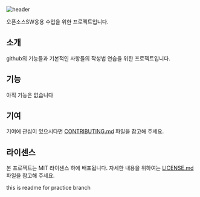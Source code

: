 ![header](https://capsule-render.vercel.app/api?type=waving&color=7c5846&height=300&section=header&text=Open%20source%20practice&fontSize=60&fontColor=ECD77F&animation=fadeIn&fontAlignY=38&desc=&descAlignY=55&descAlign=70)

오픈소스SW응용 수업을 위한 프로젝트입니다.

## 소개
github의 기능들과 기본적인 사항들의 작성법 연습을 위한 프로젝트입니다.

## 기능
아직 기능은 없습니다

## 기여
기여에 관심이 있으시다면 [CONTRIBUTING.md](/CONTRIBUTING.md) 파일을 참고해 주세요.

## 라이센스
본 프로젝트는 MIT 라이센스 하에 배포됩니다. 
자세한 내용을 위하여는 [LICENSE.md](/LICENSE.md) 파일을 참고해 주세요.

this is readme for practice branch